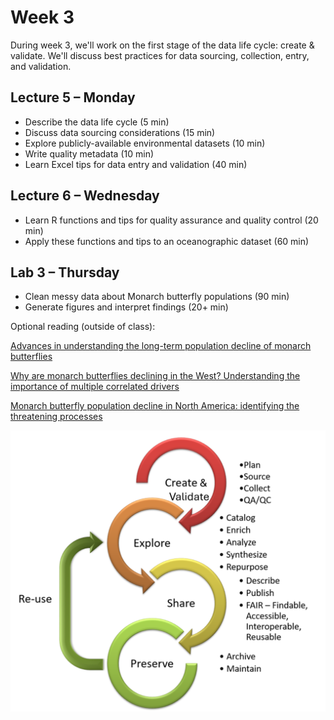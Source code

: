 # Week 3
During week 3, we'll work on the first stage of the data life cycle: create & validate. We'll discuss best practices for data sourcing, collection, entry, and validation.

## Lecture 5 – Monday
- Describe the data life cycle (5 min)
- Discuss data sourcing considerations (15 min)
- Explore publicly-available environmental datasets (10 min)
- Write quality metadata (10 min)
- Learn Excel tips for data entry and validation (40 min)

## Lecture 6 – Wednesday
- Learn R functions and tips for quality assurance and quality control (20 min)
- Apply these functions and tips to an oceanographic dataset (60 min)

## Lab 3 – Thursday
- Clean messy data about Monarch butterfly populations (90 min)
- Generate figures and interpret findings (20+ min)

Optional reading (outside of class):

[Advances in understanding the long-term population decline of monarch butterflies](https://github.com/Analytical-Workflows-for-Earth-Science/Sp2025/blob/main/Readings/Agrawal%20-%202019%20-%20Advances%20in%20understanding%20the%20long-term%20population.pdf)

[Why are monarch butterflies declining in the West? Understanding the importance of multiple correlated drivers](https://github.com/Analytical-Workflows-for-Earth-Science/Sp2025/blob/main/Readings/Crone%20et%20al.%20-%202019%20-%20Why%20are%20monarch%20butterflies%20declining%20in%20the%20West.pdf)

[Monarch butterfly population decline in North America: identifying the threatening processes](https://github.com/Analytical-Workflows-for-Earth-Science/Sp2025/blob/main/Readings/Thogmartin%20et%20al.%20-%202017%20-%20Monarch%20butterfly%20population%20decline%20in%20North%20Amer.pdf)

![Data Life Cycle](data_lifecycle_edit.png)
